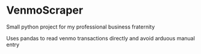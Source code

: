 # VenmoScraper
Small python project for my professional business fraternity

Uses pandas to read venmo transactions directly and avoid arduous manual entry
